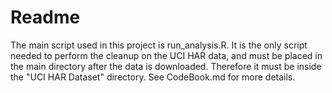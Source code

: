 # Readme

The main script used in this project is run_analysis.R. It is the only script needed to perform the cleanup on the UCI HAR data, and must be placed in the main directory after the data is downloaded. Therefore it must be inside the "UCI HAR Dataset" directory. See CodeBook.md for more details.
